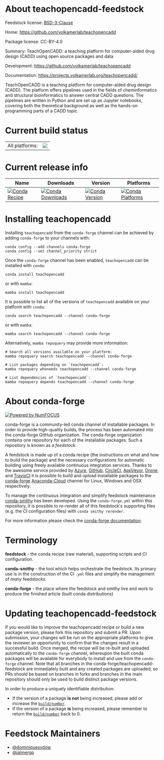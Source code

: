 About teachopencadd-feedstock
=============================

Feedstock license: [BSD-3-Clause](https://github.com/conda-forge/teachopencadd-feedstock/blob/main/LICENSE.txt)

Home: https://github.com/volkamerlab/teachopencadd

Package license: CC-BY-4.0

Summary: TeachOpenCADD: a teaching platform for computer-aided drug design (CADD) using open source packages and data

Development: https://github.com/volkamerlab/teachopencadd

Documentation: https://projects.volkamerlab.org/teachopencadd/

TeachOpenCADD is a teaching platform for computer-aided drug design (CADD).
The platform offers pipelines used in the fields of cheminformatics and structural bioinformatics to answer central CADD questions.
The pipelines are written in Python and are set up as Jupyter notebooks, covering both the theoretical background as well as the hands-on programming parts of a CADD topic.


Current build status
====================


<table><tr><td>All platforms:</td>
    <td>
      <a href="https://dev.azure.com/conda-forge/feedstock-builds/_build/latest?definitionId=14456&branchName=main">
        <img src="https://dev.azure.com/conda-forge/feedstock-builds/_apis/build/status/teachopencadd-feedstock?branchName=main">
      </a>
    </td>
  </tr>
</table>

Current release info
====================

| Name | Downloads | Version | Platforms |
| --- | --- | --- | --- |
| [![Conda Recipe](https://img.shields.io/badge/recipe-teachopencadd-green.svg)](https://anaconda.org/conda-forge/teachopencadd) | [![Conda Downloads](https://img.shields.io/conda/dn/conda-forge/teachopencadd.svg)](https://anaconda.org/conda-forge/teachopencadd) | [![Conda Version](https://img.shields.io/conda/vn/conda-forge/teachopencadd.svg)](https://anaconda.org/conda-forge/teachopencadd) | [![Conda Platforms](https://img.shields.io/conda/pn/conda-forge/teachopencadd.svg)](https://anaconda.org/conda-forge/teachopencadd) |

Installing teachopencadd
========================

Installing `teachopencadd` from the `conda-forge` channel can be achieved by adding `conda-forge` to your channels with:

```
conda config --add channels conda-forge
conda config --set channel_priority strict
```

Once the `conda-forge` channel has been enabled, `teachopencadd` can be installed with `conda`:

```
conda install teachopencadd
```

or with `mamba`:

```
mamba install teachopencadd
```

It is possible to list all of the versions of `teachopencadd` available on your platform with `conda`:

```
conda search teachopencadd --channel conda-forge
```

or with `mamba`:

```
mamba search teachopencadd --channel conda-forge
```

Alternatively, `mamba repoquery` may provide more information:

```
# Search all versions available on your platform:
mamba repoquery search teachopencadd --channel conda-forge

# List packages depending on `teachopencadd`:
mamba repoquery whoneeds teachopencadd --channel conda-forge

# List dependencies of `teachopencadd`:
mamba repoquery depends teachopencadd --channel conda-forge
```


About conda-forge
=================

[![Powered by
NumFOCUS](https://img.shields.io/badge/powered%20by-NumFOCUS-orange.svg?style=flat&colorA=E1523D&colorB=007D8A)](https://numfocus.org)

conda-forge is a community-led conda channel of installable packages.
In order to provide high-quality builds, the process has been automated into the
conda-forge GitHub organization. The conda-forge organization contains one repository
for each of the installable packages. Such a repository is known as a *feedstock*.

A feedstock is made up of a conda recipe (the instructions on what and how to build
the package) and the necessary configurations for automatic building using freely
available continuous integration services. Thanks to the awesome service provided by
[Azure](https://azure.microsoft.com/en-us/services/devops/), [GitHub](https://github.com/),
[CircleCI](https://circleci.com/), [AppVeyor](https://www.appveyor.com/),
[Drone](https://cloud.drone.io/welcome), and [TravisCI](https://travis-ci.com/)
it is possible to build and upload installable packages to the
[conda-forge](https://anaconda.org/conda-forge) [Anaconda-Cloud](https://anaconda.org/)
channel for Linux, Windows and OSX respectively.

To manage the continuous integration and simplify feedstock maintenance
[conda-smithy](https://github.com/conda-forge/conda-smithy) has been developed.
Using the ``conda-forge.yml`` within this repository, it is possible to re-render all of
this feedstock's supporting files (e.g. the CI configuration files) with ``conda smithy rerender``.

For more information please check the [conda-forge documentation](https://conda-forge.org/docs/).

Terminology
===========

**feedstock** - the conda recipe (raw material), supporting scripts and CI configuration.

**conda-smithy** - the tool which helps orchestrate the feedstock.
                   Its primary use is in the construction of the CI ``.yml`` files
                   and simplify the management of *many* feedstocks.

**conda-forge** - the place where the feedstock and smithy live and work to
                  produce the finished article (built conda distributions)


Updating teachopencadd-feedstock
================================

If you would like to improve the teachopencadd recipe or build a new
package version, please fork this repository and submit a PR. Upon submission,
your changes will be run on the appropriate platforms to give the reviewer an
opportunity to confirm that the changes result in a successful build. Once
merged, the recipe will be re-built and uploaded automatically to the
`conda-forge` channel, whereupon the built conda packages will be available for
everybody to install and use from the `conda-forge` channel.
Note that all branches in the conda-forge/teachopencadd-feedstock are
immediately built and any created packages are uploaded, so PRs should be based
on branches in forks and branches in the main repository should only be used to
build distinct package versions.

In order to produce a uniquely identifiable distribution:
 * If the version of a package **is not** being increased, please add or increase
   the [``build/number``](https://docs.conda.io/projects/conda-build/en/latest/resources/define-metadata.html#build-number-and-string).
 * If the version of a package **is** being increased, please remember to return
   the [``build/number``](https://docs.conda.io/projects/conda-build/en/latest/resources/define-metadata.html#build-number-and-string)
   back to 0.

Feedstock Maintainers
=====================

* [@dominiquesydow](https://github.com/dominiquesydow/)
* [@jaimergp](https://github.com/jaimergp/)

